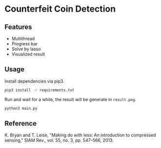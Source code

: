 # Counterfeit Coin Detection

## Features
- Multithread
- Progress bar
- Solve by lasso
- Visualized result

## Usage

Install dependencies via pip3.
```bash
pip3 install -r requirements.txt
```

Run and wait for a while, the result will be generate in `result.png`.
```bash
python3 main.py
```

## Reference 
K. Bryan and T. Leise, "Making do with less: An introduction to compressed sensing," SIAM Rev., vol. 55, no. 3, pp. 547–566, 2013.

